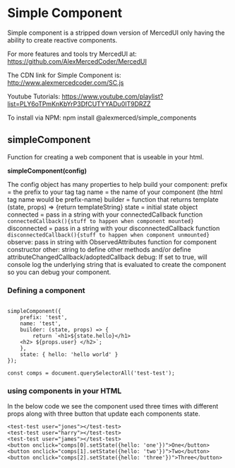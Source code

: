 # Simple Component

Simple component is a stripped down version of MercedUI only having the ability to create reactive components.

For more features and tools try MercedUI at: https://github.com/AlexMercedCoder/MercedUI

The CDN link for Simple Component is: http://www.alexmercedcoder.com/SC.js

Youtube Tutorials: https://www.youtube.com/playlist?list=PLY6oTPmKnKbYrP3DfCUTYYADu0IT9DRZZ

To install via NPM: npm install @alexmerced/simple_components

## simpleComponent

Function for creating a web component that is useable in your html.

**simpleComponent(config)**

The config object has many properties to help build your component:
prefix = the prefix to your tag tag
name = the name of your component (the html tag name would be prefix-name)
builder = function that returns template (state, props) => {return templateString}
state = initial state object
connected = pass in a string with your connectedCallback function `connectedCallback(){stuff to happen when component mounted}`
disconnected = pass in a string with your disconnectedCallback function `disconnectedCallback(){stuff to happen when component unmounted}`
observe: pass in string with ObservedAttributes function for component constructor
other: string to define other methods and/or define attributeChangedCallback/adoptedCallback
debug: If set to true, will console log the underlying string that is evaluated to create the component so you can debug your component.

### Defining a component

```

simpleComponent({
    prefix: 'test',
    name: 'test',
    builder: (state, props) => {
        return `<h1>${state.hello}</h1>
    <h2> ${props.user} </h2>`;
    },
    state: { hello: 'hello world' }
});

const comps = document.querySelectorAll('test-test');

```

### using components in your HTML

In the below code we see the component used three times with different props along with three button that update each components state.

```
<test-test user="jones"></test-test>
<test-test user="harry"></test-test>
<test-test user="james"></test-test>
<button onclick="comps[0].setState({hello: 'one'})">One</button>
<button onclick="comps[1].setState({hello: 'two'})">Two</button>
<button onclick="comps[2].setState({hello: 'three'})">Three</button>
```
